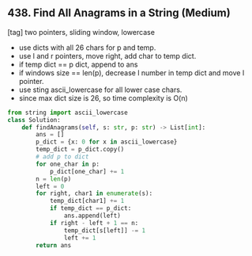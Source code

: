 ## 438. Find All Anagrams in a String (Medium)
[tag] two pointers, sliding window, lowercase
- use dicts with all 26 chars for p and temp.
- use l and r pointers, move right, add char to temp dict. 
- if temp dict == p dict, append to ans
- if windows size == len(p), decrease l number in temp dict and move l pointer.
- use sting ascii_lowercase for all lower case chars.
- since max dict size is 26, so time complexity is O(n)

```python 
from string import ascii_lowercase
class Solution:
    def findAnagrams(self, s: str, p: str) -> List[int]:
        ans = []
        p_dict = {x: 0 for x in ascii_lowercase}
        temp_dict = p_dict.copy()
        # add p to dict
        for one_char in p:
            p_dict[one_char] += 1
        n = len(p)
        left = 0
        for right, char1 in enumerate(s):
            temp_dict[char1] += 1
            if temp_dict == p_dict:
                ans.append(left)
            if right - left + 1 == n:
                temp_dict[s[left]] -= 1
                left += 1
        return ans
```
